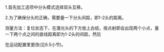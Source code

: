 1.首先加工选项中分头模式选择双头互移。

2.为了确保分头的正确，需要量一下分头间距，即1-2头的距离。

测量方法：复位状态下，在激光头的下方放上白纸，按点射即会出现两个小点，量一下两个点之间的直线距离即为1-2头的间距，然后

在运动配置里更改\(见6.5小节\)。

